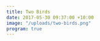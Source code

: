 ```yaml
---
title: Two Birds
date: 2017-05-30 09:37:00 +10:00
image: "/uploads/two-birds.png"
program: true
---
```



